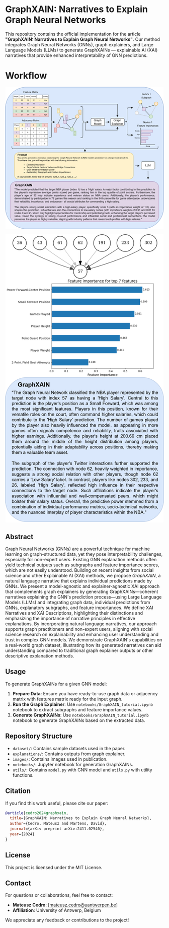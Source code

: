# GraphXAIN: Narratives to Explain Graph Neural Networks

This repository contains the official implementation for the article **"GraphXAIN: Narratives to Explain Graph Neural Networks"**. Our method integrates Graph Neural Networks (GNNs), graph explainers, and Large Language Models (LLMs) to generate GraphXAINs — explainable AI (XAI) narratives that provide enhanced interpretability of GNN predictions.

# Workflow
![Workflow Diagram](images/XAIN_workflow.png)

![XAIN_57](images/XAIN_57.png)


## Abstract

Graph Neural Networks (GNNs) are a powerful technique for machine learning on graph-structured data, yet they pose interpretability challenges, especially for non-expert users. Existing GNN explanation methods often yield technical outputs such as subgraphs and feature importance scores, which are not easily understood. Building on recent insights from social science and other Explainable AI (XAI) methods, we propose *GraphXAIN*, a natural language narrative that explains individual predictions made by GNNs. We present a model-agnostic and explainer-agnostic XAI approach that complements graph explainers by generating GraphXAINs—coherent narratives explaining the GNN's prediction process—using Large Language Models (LLMs) and integrating graph data, individual predictions from GNNs, explanatory subgraphs, and feature importances. We define XAI Narratives and XAI Descriptions, highlighting their distinctions and emphasizing the importance of narrative principles in effective explanations. By incorporating natural language narratives, our approach supports graph practitioners and non-expert users, aligning with social science research on explainability and enhancing user understanding and trust in complex GNN models. We demonstrate GraphXAIN's capabilities on a real-world graph dataset, illustrating how its generated narratives can aid understanding compared to traditional graph explainer outputs or other descriptive explanation methods.

## Usage

To generate GraphXAINs for a given GNN model:

1. **Prepare Data**: Ensure you have ready-to-use graph data or adjacency matrix with features matrix ready for the input graph.
2. **Run the Graph Explainer**: Use ```notebooks/GraphXAIN_tutorial.ipynb``` notebook to extract subgraphs and feature importance values.
3. **Generate GraphXAINs**:  Use ```notebooks/GraphXAIN_tutorial.ipynb``` notebook to generate GraphXAINs based on the extracted data.


## Repository Structure

- `dataset/`: Contains sample datasets used in the paper.
- `explanations/`: Contains outputs from graph explainer.
- `images/`: Contains images used in publication.
- `notebooks/`: Jupyter notebook for generation GraphXAINs.
- `utils/`: Contains ```model.py``` with GNN model and ```utils.py``` with utility functions.

## Citation

If you find this work useful, please cite our paper:

```bibtex
@article{cedro2024graphxain,
  title={GraphXAIN: Narratives to Explain Graph Neural Networks},
  author={Cedro, Mateusz and Martens, David},
  journal={arXiv preprint arXiv:2411.02540},
  year={2024}
}
```

## License

This project is licensed under the MIT License.

## Contact

For questions or collaborations, feel free to contact:
- **Mateusz Cedro**: [mateusz.cedro@uantwerpen.be]
- **Affiliation**: University of Antwerp, Belgium

We appreciate any feedback or contributions to the project!
